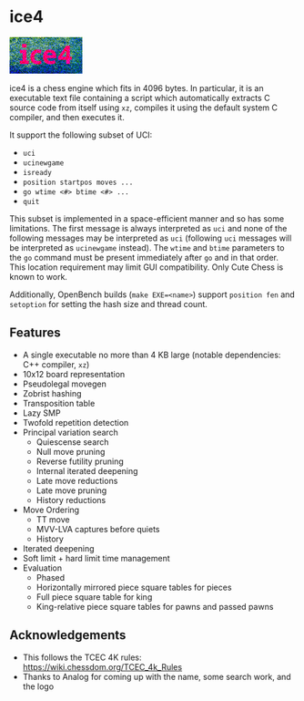 # ice4

![ice4 logo](logo.png?raw=true)

ice4 is a chess engine which fits in 4096 bytes.
In particular, it is an executable text file containing a script which automatically extracts C source code from itself using `xz`, compiles it using the default system C compiler, and then executes it.

It support the following subset of UCI:
- `uci`
- `ucinewgame`
- `isready`
- `position startpos moves ...`
- `go wtime <#> btime <#> ...`
- `quit`

This subset is implemented in a space-efficient manner and so has some limitations.
The first message is always interpreted as `uci` and none of the following messages may be interpreted as `uci` (following `uci` messages will be interpreted as `ucinewgame` instead).
The `wtime` and `btime` parameters to the `go` command must be present immediately after `go` and in that order.
This location requirement may limit GUI compatibility.
Only Cute Chess is known to work.

Additionally, OpenBench builds (`make EXE=<name>`) support `position fen` and `setoption` for setting the hash size and thread count.

## Features

- A single executable no more than 4 KB large (notable dependencies: C++ compiler, `xz`)
- 10x12 board representation
- Pseudolegal movegen
- Zobrist hashing
- Transposition table
- Lazy SMP
- Twofold repetition detection
- Principal variation search
  - Quiescense search
  - Null move pruning
  - Reverse futility pruning
  - Internal iterated deepening
  - Late move reductions
  - Late move pruning
  - History reductions
- Move Ordering
  - TT move
  - MVV-LVA captures before quiets
  - History
- Iterated deepening
- Soft limit + hard limit time management
- Evaluation
  - Phased
  - Horizontally mirrored piece square tables for pieces
  - Full piece square table for king
  - King-relative piece square tables for pawns and passed pawns

## Acknowledgements

- This follows the TCEC 4K rules: https://wiki.chessdom.org/TCEC_4k_Rules
- Thanks to Analog for coming up with the name, some search work, and the logo
